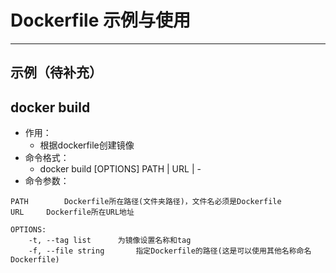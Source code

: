 # Dockerfile 示例与使用
---
## 示例（待补充）
## docker build
- 作用：
	- 根据dockerfile创建镜像
- 命令格式：
	- docker build [OPTIONS] PATH | URL | -
- 命令参数：


```
PATH		Dockerfile所在路径(文件夹路径)，文件名必须是Dockerfile
URL		Dockerfile所在URL地址

OPTIONS:
	-t, --tag list		为镜像设置名称和tag
	-f, --file string		指定Dockerfile的路径(这是可以使用其他名称命名Dockerfile)

```

